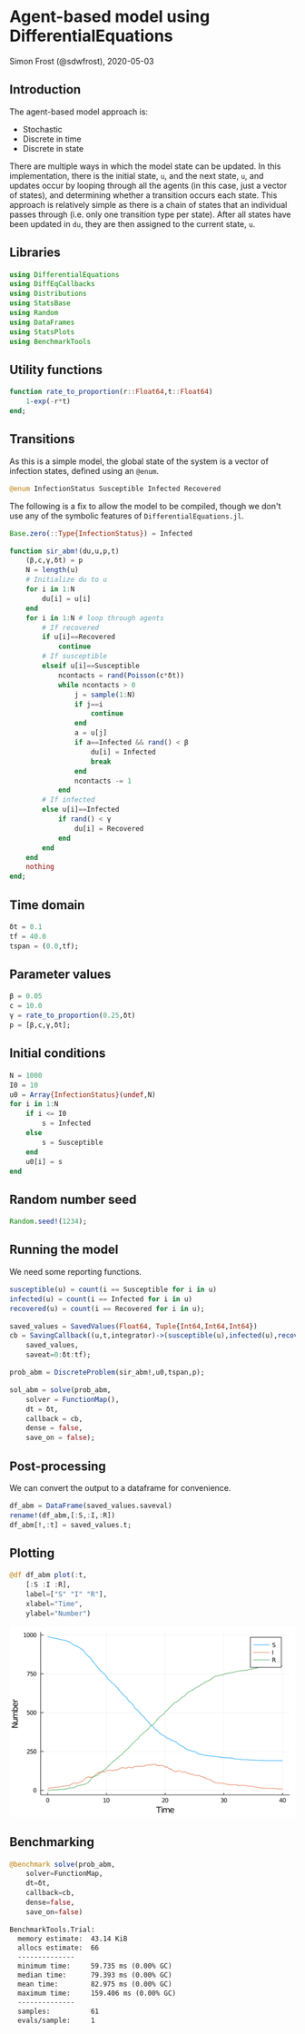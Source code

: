 # Agent-based model using DifferentialEquations
Simon Frost (@sdwfrost), 2020-05-03

## Introduction

The agent-based model approach is:

- Stochastic
- Discrete in time
- Discrete in state

There are multiple ways in which the model state can be updated. In this implementation, there is the initial state, `u`, and the next state, `u`, and updates occur by looping through all the agents (in this case, just a vector of states), and determining whether a transition occurs each state. This approach is relatively simple as there is a chain of states that an individual passes through (i.e. only one transition type per state). After all states have been updated in `du`, they are then assigned to the current state, `u`.

## Libraries

```julia
using DifferentialEquations
using DiffEqCallbacks
using Distributions
using StatsBase
using Random
using DataFrames
using StatsPlots
using BenchmarkTools
```




## Utility functions

```julia
function rate_to_proportion(r::Float64,t::Float64)
    1-exp(-r*t)
end;
```




## Transitions

As this is a simple model, the global state of the system is a vector of infection states, defined using an `@enum`.

```julia
@enum InfectionStatus Susceptible Infected Recovered
```




The following is a fix to allow the model to be compiled, though we don't use any of the symbolic features of `DifferentialEquations.jl`.

```julia
Base.zero(::Type{InfectionStatus}) = Infected
```


```julia
function sir_abm!(du,u,p,t)
    (β,c,γ,δt) = p
    N = length(u)
    # Initialize du to u
    for i in 1:N
        du[i] = u[i]
    end
    for i in 1:N # loop through agents
        # If recovered
        if u[i]==Recovered
            continue
        # If susceptible
        elseif u[i]==Susceptible
            ncontacts = rand(Poisson(c*δt))
            while ncontacts > 0
                j = sample(1:N)
                if j==i
                    continue
                end
                a = u[j]
                if a==Infected && rand() < β
                    du[i] = Infected
                    break
                end
                ncontacts -= 1
            end
        # If infected
        else u[i]==Infected
            if rand() < γ
                du[i] = Recovered
            end
        end
    end
    nothing
end;
```




## Time domain

```julia
δt = 0.1
tf = 40.0
tspan = (0.0,tf);
```




## Parameter values

```julia
β = 0.05
c = 10.0
γ = rate_to_proportion(0.25,δt)
p = [β,c,γ,δt];
```




## Initial conditions

```julia
N = 1000
I0 = 10
u0 = Array{InfectionStatus}(undef,N)
for i in 1:N
    if i <= I0
        s = Infected
    else
        s = Susceptible
    end
    u0[i] = s
end
```




## Random number seed

```julia
Random.seed!(1234);
```




## Running the model

We need some reporting functions.

```julia
susceptible(u) = count(i == Susceptible for i in u)
infected(u) = count(i == Infected for i in u)
recovered(u) = count(i == Recovered for i in u);
```


```julia
saved_values = SavedValues(Float64, Tuple{Int64,Int64,Int64})
cb = SavingCallback((u,t,integrator)->(susceptible(u),infected(u),recovered(u)),
    saved_values,
    saveat=0:δt:tf);
```


```julia
prob_abm = DiscreteProblem(sir_abm!,u0,tspan,p);
```


```julia
sol_abm = solve(prob_abm,
    solver = FunctionMap(),
    dt = δt,
    callback = cb,
    dense = false,
    save_on = false);
```




## Post-processing

We can convert the output to a dataframe for convenience.

```julia
df_abm = DataFrame(saved_values.saveval)
rename!(df_abm,[:S,:I,:R])
df_abm[!,:t] = saved_values.t;
```




## Plotting

```julia
@df df_abm plot(:t,
    [:S :I :R],
    label=["S" "I" "R"],
    xlabel="Time",
    ylabel="Number")
```

![](figures/abm_vector_diffeq_15_1.png)



## Benchmarking

```julia
@benchmark solve(prob_abm,
    solver=FunctionMap,
    dt=δt,
    callback=cb,
    dense=false,
    save_on=false)
```

```
BenchmarkTools.Trial: 
  memory estimate:  43.14 KiB
  allocs estimate:  66
  --------------
  minimum time:     59.735 ms (0.00% GC)
  median time:      79.393 ms (0.00% GC)
  mean time:        82.975 ms (0.00% GC)
  maximum time:     159.406 ms (0.00% GC)
  --------------
  samples:          61
  evals/sample:     1
```


